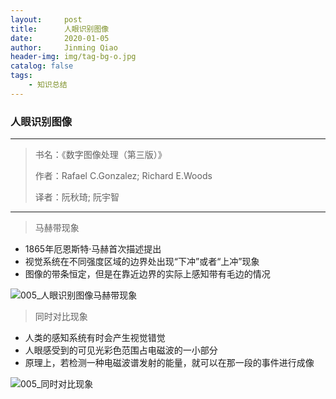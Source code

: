 ```yaml
---
layout:     post
title:      人眼识别图像
date:       2020-01-05
author:     Jinming Qiao
header-img: img/tag-bg-o.jpg
catalog: false
tags:
    - 知识总结
---
```



### 人眼识别图像

---

> 书名：《数字图像处理（第三版）》
>
> 作者：Rafael C.Gonzalez; Richard E.Woods
>
> 译者：阮秋琦; 阮宇智

---



> 马赫带现象

- 1865年厄恩斯特·马赫首次描述提出
- 视觉系统在不同强度区域的边界处出现“下冲”或者“上冲”现象
- 图像的带条恒定，但是在靠近边界的实际上感知带有毛边的情况

![005_人眼识别图像马赫带现象](https://qiaojinming.github.io/pic\005_人眼识别图像马赫带现象.jpg)



> 同时对比现象

- 人类的感知系统有时会产生视觉错觉
- 人眼感受到的可见光彩色范围占电磁波的一小部分
- 原理上，若检测一种电磁波谱发射的能量，就可以在那一段的事件进行成像

![005_同时对比现象](https://qiaojinming.github.io/pic\005_同时对比现象.jpg)